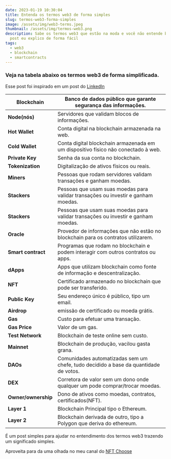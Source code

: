 ```yaml
---
date: 2023-01-19 10:30:04
title: Entenda os termos web3 de forma simples
slug: termos-web3-forma-simples
image: /assets/img/web3-terms.jpeg
thumbnail: /assets/img/termos-web3.png
description: Sabe os termos web3 que estão na moda e você não entende bem? Nesse
  post eu explico de forma fácil
tags:
  - web3
  - blockchain
  - smartcontracts
---
```

### V﻿eja na tabela abaixo os termos web3 de forma simplificada.

E﻿sse post foi inspirado em um post do [LinkedIn](https://www.linkedin.com/posts/conradodesa_os-jarg%C3%B5es-da-web3-e-seus-respectivos-em-activity-7021110015155445760-rouN?utm_source=share&utm_medium=member_desktop)

| **Blockchain**      | Banco de dados público que garante segurança das informações.                        |
| ------------------- | ------------------------------------------------------------------------------------ |
| **Node(nós)**       | Servidores que validam blocos de informações.                                        |
| **Hot Wallet**      | Conta digital na blockchain armazenada na web.                                       |
| **Cold Wallet**     | Conta digital blockchain armazenada em um dispositivo físico não conectado à web.    |
| **Private Key**     | Senha da sua conta no blockchain.                                                    |
| **Tokenization**    | Digitalização de ativos físicos ou reais.                                            |
| **Miners**          | Pessoas que rodam servidores validam transações e ganham moedas.                     |
| **Stackers**        | Pessoas que usam suas moedas para validar transações ou investir e ganham moedas.    |
| **Stackers**        | Pessoas que usam suas moedas para validar transações ou investir e ganham moedas.    |
| **Oracle**          | Provedor de informações que não estão no blockchain para os contratos utilizarem.    |
| **Smart contract**  | Programas que rodam no blockchain e podem interagir com outros contratos ou apps.    |
| **dApps**           | Apps que utilizam blockchain como fonte de informação e descentralização.            |
| **NFT**             | Certificado armazenado no blockchain que pode ser transferido.                       |
| **Public Key**      | Seu endereço único é público, tipo um email.                                         |
| **Airdrop**         | emissão de certificado ou moeda grátis.                                              |
| **Gas**             | Custo para efetuar uma transação.                                                    |
| **Gas Price**       | Valor de um gas.                                                                     |
| **Test Network**    | Blockchain de teste online sem custo.                                                |
| **Mainnet**         | Blockchain de produção, vacilou gasta grana.                                         |
| **DAOs**            | Comunidades automatizadas sem um chefe, tudo decidido a base da quantidade de votos. |
| **DEX**             | Corretora de valor sem um dono onde qualquer um pode comprar/trocar moedas.          |
| **Owner/ownership** | Dono de ativos como moedas, contratos, certificados(NFT).                            |
| **Layer 1**         | Blockchain Principal tipo o Ethereum.                                                |
| **Layer 2**         | Blockchain derivada de outro, tipo a Polygon que deriva do ethereum.                 |



É ﻿um post simples para ajudar no entendimento dos termos web3 trazendo um significado simples.

A﻿proveita para da uma olhada no meu canal do [NFT Choose](https://www.youtube.com/@nftchoose)